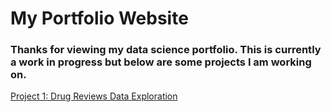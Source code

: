 # My Portfolio Website

### Thanks for viewing my data science portfolio. This is currently a work in progress but below are some projects I am working on.

[Project 1: Drug Reviews Data Exploration](https://github.com/sal1143/drug-reviews) 
